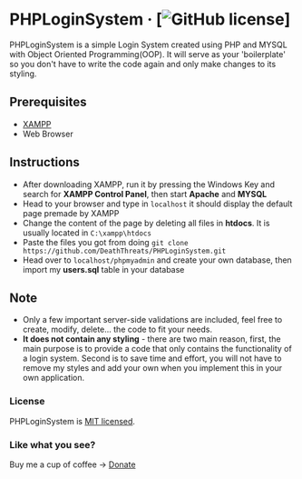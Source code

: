 # PHPLoginSystem &middot; [![GitHub license](https://img.shields.io/badge/license-MIT-blue.svg)]

PHPLoginSystem is a simple Login System created using PHP and MYSQL with Object Oriented Programming(OOP). It will serve as your 'boilerplate' so you don't have to write the code again and only make changes to its styling.

## Prerequisites

* [XAMPP](https://www.apachefriends.org/download.html)
* Web Browser

## Instructions
* After downloading XAMPP, run it by pressing the Windows Key and search for **XAMPP Control Panel**, then start **Apache** and **MYSQL**
* Head to your browser and type in `localhost` it should display the default page premade by XAMPP
* Change the content of the page by deleting all files in **htdocs**. It is usually located in `C:\xampp\htdocs`
* Paste the files you got from doing `git clone https://github.com/DeathThreats/PHPLoginSystem.git`
* Head over to `localhost/phpmyadmin` and create your own database, then import my **users.sql** table in your database

## Note
* Only a few important server-side validations are included, feel free to create, modify, delete... the code to fit your needs.
* **It does not contain any styling** - there are two main reason, first, the main purpose is to provide a code that only contains the functionality of a login system. Second is to save time and effort, you will not have to remove my styles and add your own when you implement this in your own application.

### License

PHPLoginSystem is [MIT licensed](./LICENSE).

### Like what you see?

Buy me a cup of coffee -> [Donate](https://www.paypal.com/cgi-bin/webscr?cmd=_s-xclick&hosted_button_id=J37ZD2JX7JXLQ&source=url)
